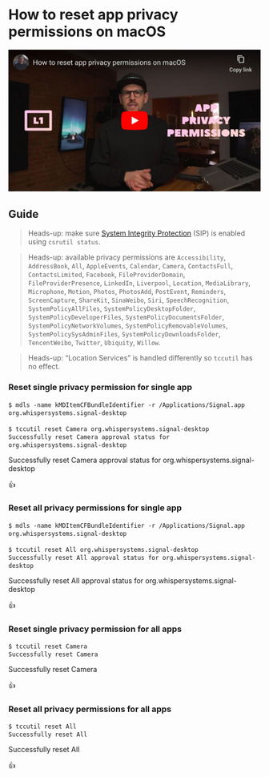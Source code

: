 <!--
Title: How to reset app privacy permissions on macOS
Description: Learn how to reset app privacy permissions on macOS.
Author: Sun Knudsen <https://github.com/sunknudsen>
Contributors: Sun Knudsen <https://github.com/sunknudsen>, 7aqdxe6f <https://github.com/7aqdxe6f>, AmadeuszL <https://github.com/AmadeuszL>
Reviewers:
Publication date: 2020-12-31T14:52:42.907Z
Listed: true
Pinned:
-->

# How to reset app privacy permissions on macOS

[![How to reset app privacy permissions on macOS](how-to-reset-app-privacy-permissions-on-macos.jpg)](https://www.youtube.com/watch?v=g_5uk5UkLgw "How to reset app privacy permissions on macOS")

## Guide

> Heads-up: make sure [System Integrity Protection](https://support.apple.com/en-us/HT204899) (SIP) is enabled using `csrutil status`.

> Heads-up: available privacy permissions are `Accessibility`, `AddressBook`, `All`, `AppleEvents`, `Calendar`, `Camera`, `ContactsFull`, `ContactsLimited`, `Facebook`, `FileProviderDomain`, `FileProviderPresence`, `LinkedIn`, `Liverpool`, `Location`, `MediaLibrary`, `Microphone`, `Motion`, `Photos`, `PhotosAdd`, `PostEvent`, `Reminders`, `ScreenCapture`, `ShareKit`, `SinaWeibo`, `Siri`, `SpeechRecognition`, `SystemPolicyAllFiles`, `SystemPolicyDesktopFolder`, `SystemPolicyDeveloperFiles`, `SystemPolicyDocumentsFolder`, `SystemPolicyNetworkVolumes`, `SystemPolicyRemovableVolumes`, `SystemPolicySysAdminFiles`, `SystemPolicyDownloadsFolder`, `TencentWeibo`, `Twitter`, `Ubiquity`, `Willow`.

> Heads-up: “Location Services” is handled differently so `tccutil` has no effect.

### Reset single privacy permission for single app

```console
$ mdls -name kMDItemCFBundleIdentifier -r /Applications/Signal.app
org.whispersystems.signal-desktop

$ tccutil reset Camera org.whispersystems.signal-desktop
Successfully reset Camera approval status for org.whispersystems.signal-desktop
```

Successfully reset Camera approval status for org.whispersystems.signal-desktop

👍

### Reset all privacy permissions for single app

```console
$ mdls -name kMDItemCFBundleIdentifier -r /Applications/Signal.app
org.whispersystems.signal-desktop

$ tccutil reset All org.whispersystems.signal-desktop
Successfully reset All approval status for org.whispersystems.signal-desktop
```

Successfully reset All approval status for org.whispersystems.signal-desktop

👍

### Reset single privacy permission for all apps

```console
$ tccutil reset Camera
Successfully reset Camera
```

Successfully reset Camera

👍

### Reset all privacy permissions for all apps

```console
$ tccutil reset All
Successfully reset All
```

Successfully reset All

👍
